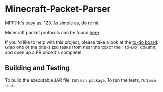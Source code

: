 # Minecraft-Packet-Parser
MPP? It's easy as, 123. As simple as, do re mi.

Minecraft packet protocols can be found [here](https://wiki.vg/Protocol).

If you 'd like to help with this project, please take a look at the [to-do board](https://github.com/stevengreens10/Minecraft-Packet-Parser/projects/1?fullscreen=true).
Grab one of the bite-sized tasks from near the top of the "To-Do" column, and open up a PR once it's complete!

## Building and Testing
To build the executable JAR file, run `mvn package`.
To run the tests, run `mvn test`.
